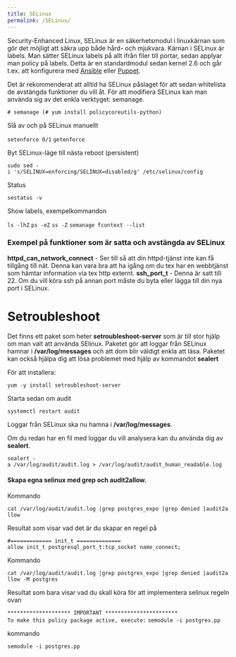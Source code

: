 ```yaml
---
title: SELinux
permalink: /SELinux/
---
```


Security-Enhanced Linux, SELinux är en säkerhetsmodul i linuxkärnan som
gör det möjligt att säkra upp både hård- och mjukvara. Kärnan i SELinux
är labels. Man sätter SELinux labels på allt ifrån filer till portar,
sedan applyar man policy på labels. Detta är en standardmodul sedan
kernel 2.6 och går t.ex. att konfigurera med
[Ansible](/Ansible "wikilink") eller [Puppet](/Puppet "wikilink").

Det är rekommenderat att alltid ha SELinux påslaget för att sedan
whitelista de avstängda funktioner du vill åt. För att modifiera SELinux
kan man använda sig av det enkla verktyget: semanage.

`# semanage (# yum install policycoreutils-python)`

Slå av och på SELinux manuellt

`setenforce 0/1`
`getenforce`

Byt SELinux-läge till nästa reboot (persistent)

`sudo sed -i 's/SELINUX=enforcing/SELINUX=disabled/g' /etc/selinux/config`

Status

`sestatus -v`

Show labels, exempelkommandon

`ls -lhZ`
`ps -eZ`
`ss -Z`
`semanage fcontext --list`

### Exempel på funktioner som är satta och avstängda av SELinux

**httpd_can_network_connect** - Ser till så att din httpd-tjänst inte
kan få tillgång till nät. Denna kan vara bra att ha igång om du tex har
en webbtjänst som hämtar information via tex http externt.
**ssh_port_t** - Denna är satt till 22. Om du vill köra ssh på annan
port måste du byta eller lägga till din nya port i SELinux.

Setroubleshoot
==============

Det finns ett paket som heter **setroubleshoot-server** som är till stor
hjälp om man valt att använda SElinux. Paketet gör att loggar från
SELinux hamnar i **/var/log/messages** och att dom blir väldigt enkla
att läsa. Paketet kan också hjälpa dig att lösa problemet med hjälp av
kommandot **sealert**

För att installera:

`yum -y install setroubleshoot-server`

Starta sedan om audit

`systemctl restart audit`

Loggar från SELinux ska nu hamna i **/var/log/messages**.

Om du redan har en fil med loggar du vill analysera kan du använda dig
av **sealert**.

`sealert -a /var/log/audit/audit.log > /var/log/audit/audit_human_readable.log`

#### Skapa egna selinux med grep och audit2allow.

Kommando

`cat /var/log/audit/audit.log |grep postgres_expo |grep denied |audit2allow`

Resultat som visar vad det är du skapar en regel på

`#============= init_t ==============`
`allow init_t postgresql_port_t:tcp_socket name_connect;`

Kommando

`cat /var/log/audit/audit.log |grep postgres_expo |grep denied |audit2allow -M postgres`

Resultat som bara visar vad du skall köra för att implementera selinux
regeln ovan

`******************** IMPORTANT ***********************`
`To make this policy package active, execute:`
`semodule -i postgres.pp`

kommando

`semodule -i postgres.pp`